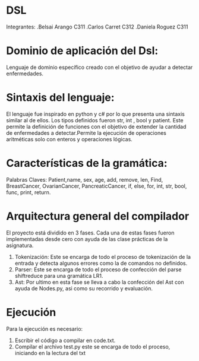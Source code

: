 # DSL
   Integrantes:
   .Belsai Arango C311
   .Carlos Carret C312
   .Daniela Roguez C311
   
# Dominio de aplicación del Dsl:
   Lenguaje de dominio específico creado con el objetivo de ayudar a detectar enfermedades. 

# Sintaxis del lenguaje:
   El lenguaje fue inspirado en python y c# por lo que presenta una sintaxis similar al de ellos. Los tipos definidos fueron str, int , bool y patient. Este permite la definición de funciones con el objetivo de extender la cantidad de enfermedades a detectar.Permite la ejecución de operaciones aritméticas solo con enteros y operaciones lógicas. 

# Características de la gramática:
 Palabras Claves:
            Patient,name, sex, age, add, remove, len, Find, BreastCancer, OvarianCancer, PancreaticCancer, if, else, for, int, str, bool, func, print, return.

# Arquitectura general del compilador
 El proyecto está dividido en 3 fases. Cada una de estas fases fueron implementadas desde cero con ayuda de las clase prácticas de la asignatura.
   1. Tokenización: Este se encarga de todo el proceso de tokenización de la entrada y detecta algunos errores como la de comandos no definidos.
   2. Parser: Este se encarga de todo el proceso de confección del parse shiftreduce para una gramática LR1.
   3. Ast: Por ultimo en esta fase se lleva a cabo la confección del Ast con ayuda de Nodes.py, asi como su recorrido y evaluación. 
    
# Ejecución
  Para la ejecución es necesario:
   1. Escribir el código a compilar en code.txt.
   2. Compilar el archivo test.py este se encarga de todo el proceso, iniciando en la lectura del txt
